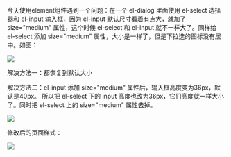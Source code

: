 今天使用element组件遇到一个问题：在一个 el-dialog 里面使用 el-select 选择器和 el-input 输入框，因为 el-input 默认尺寸看着有点大，就加了 size="medium" 属性，这个时候 el-select 和 el-input 就不一样大了。同样给 el-select 添加 size="medium" 属性，大小是一样了，但是下拉选的图标没有居中。如图：

![](https://i.imgur.com/uh348l5.png)

解决方法一：都恢复到默认大小

解决方法二：el-input 添加 size="medium" 属性后，输入框高度变为36px，默认是40px。
所以把 el-select 下的 input 高度也改为36px，它们高度就一样大小了。同时把 el-select 上的 size="medium" 属性去掉。

![](https://i.imgur.com/8w2y8Jw.png)

修改后的页面样式：

![](https://i.imgur.com/t6BrCXi.png)